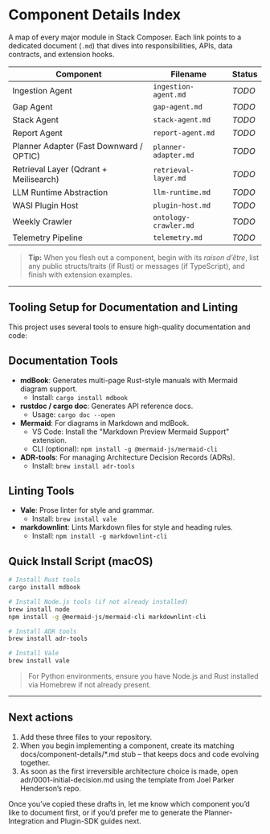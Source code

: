# Component Details Index

A map of every major module in Stack Composer. Each link points to a dedicated
document (`.md`) that dives into responsibilities, APIs, data contracts, and
extension hooks.

| Component | Filename | Status |
|-----------|----------|--------|
| Ingestion Agent | `ingestion-agent.md` | _TODO_ |
| Gap Agent | `gap-agent.md` | _TODO_ |
| Stack Agent | `stack-agent.md` | _TODO_ |
| Report Agent | `report-agent.md` | _TODO_ |
| Planner Adapter (Fast Downward / OPTIC) | `planner-adapter.md` | _TODO_ |
| Retrieval Layer (Qdrant + Meilisearch) | `retrieval-layer.md` | _TODO_ |
| LLM Runtime Abstraction | `llm-runtime.md` | _TODO_ |
| WASI Plugin Host | `plugin-host.md` | _TODO_ |
| Weekly Crawler | `ontology-crawler.md` | _TODO_ |
| Telemetry Pipeline | `telemetry.md` | _TODO_ |

> **Tip:** When you flesh out a component, begin with its _raison d’être_,
> list any public structs/traits (if Rust) or messages (if TypeScript), and
> finish with extension examples.

---

## Tooling Setup for Documentation and Linting

This project uses several tools to ensure high-quality documentation and code:

## Documentation Tools

- **mdBook**: Generates multi-page Rust-style manuals with Mermaid diagram support.
  - Install: `cargo install mdbook`
- **rustdoc / cargo doc**: Generates API reference docs.
  - Usage: `cargo doc --open`
- **Mermaid**: For diagrams in Markdown and mdBook.
  - VS Code: Install the "Markdown Preview Mermaid Support" extension.
  - CLI (optional): `npm install -g @mermaid-js/mermaid-cli`
- **ADR-tools**: For managing Architecture Decision Records (ADRs).
  - Install: `brew install adr-tools`

## Linting Tools

- **Vale**: Prose linter for style and grammar.
  - Install: `brew install vale`
- **markdownlint**: Lints Markdown files for style and heading rules.
  - Install: `npm install -g markdownlint-cli`

## Quick Install Script (macOS)

```bash
# Install Rust tools
cargo install mdbook

# Install Node.js tools (if not already installed)
brew install node
npm install -g @mermaid-js/mermaid-cli markdownlint-cli

# Install ADR tools
brew install adr-tools

# Install Vale
brew install vale
```

> For Python environments, ensure you have Node.js and Rust installed via Homebrew if not already present.

---

## Next actions

1. Add these three files to your repository.
2. When you begin implementing a component, create its matching
docs/component-details/*.md stub – that keeps docs and code evolving
together.
3. As soon as the first irreversible architecture choice is made,
open adr/0001-initial-decision.md using the template from
Joel Parker Henderson’s repo.

Once you’ve copied these drafts in, let me know which component you’d like to document first, or if you’d prefer me to generate the Planner-Integration and Plugin-SDK guides next.
